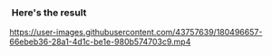###  Here's the result

https://user-images.githubusercontent.com/43757639/180496657-66ebeb36-28a1-4d1c-be1e-980b574703c9.mp4

